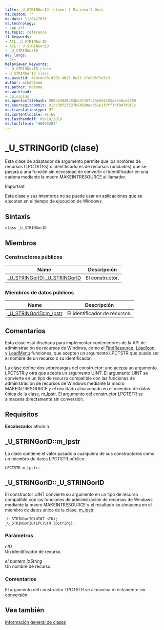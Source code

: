 ```yaml
---
title: _U_STRINGorID (clase) | Microsoft Docs
ms.custom: ''
ms.date: 11/04/2016
ms.technology:
- cpp-atl
ms.topic: reference
f1_keywords:
- ATL._U_STRINGorID
- ATL::_U_STRINGorID
- _U_STRINGorID
dev_langs:
- C++
helpviewer_keywords:
- _U_STRINGorID class
- U_STRINGorID class
ms.assetid: 443cdc00-d265-4b27-8ef3-2feb95f3e5e3
author: mikeblome
ms.author: mblome
ms.workload:
- cplusplus
ms.openlocfilehash: 000e43926a83bdd7457c33c656383ae44dce6259
ms.sourcegitcommit: 913c3bf23937b64b90ac05181fdff3df947d9f1c
ms.translationtype: MT
ms.contentlocale: es-ES
ms.lasthandoff: 09/18/2018
ms.locfileid: "46046282"
---
```

# <a name="ustringorid-class"></a>_U_STRINGorID (clase)

Esta clase de adaptador de argumento permite que los nombres de recursos (LPCTSTRs) o identificadores de recursos (unidades) que se pasará a una función sin necesidad de convertir el identificador en una cadena mediante la macro MAKEINTRESOURCE al llamador.

> [!IMPORTANT]
>  Esta clase y sus miembros no se puede usar en aplicaciones que se ejecutan en el tiempo de ejecución de Windows.

## <a name="syntax"></a>Sintaxis

```
class _U_STRINGorID
```

## <a name="members"></a>Miembros

### <a name="public-constructors"></a>Constructores públicos

|Name|Descripción|
|----------|-----------------|
|[_U_STRINGorID::_U_STRINGorID](#_u_stringorid___u_stringorid)|El constructor.|

### <a name="public-data-members"></a>Miembros de datos públicos

|Name|Descripción|
|----------|-----------------|
|[_U_STRINGorID::m_lpstr](#_u_stringorid__m_lpstr)|El identificador de recursos.|

## <a name="remarks"></a>Comentarios

Esta clase está diseñada para implementar contenedores de la API de administración de recursos de Windows, como el [FindResource](/windows/desktop/api/winbase/nf-winbase-findresourcea), [LoadIcon](/windows/desktop/api/winuser/nf-winuser-loadicona), y [LoadMenu](/windows/desktop/api/winuser/nf-winuser-loadmenua) funciones, que acepten un argumento LPCTSTR que puede ser el nombre de un recurso o su identificador.

La clase define dos sobrecargas del constructor: uno acepta un argumento LPCTSTR y otra que acepta un argumento UINT. El argumento UINT se convierte en un tipo de recurso compatible con las funciones de administración de recursos de Windows mediante la macro MAKEINTRESOURCE y el resultado almacenado en el miembro de datos única de la clase, [m_lpstr](#_u_stringorid__m_lpstr). El argumento del constructor LPCTSTR se almacena directamente sin conversión.

## <a name="requirements"></a>Requisitos

**Encabezado:** atlwin.h

##  <a name="_u_stringorid__m_lpstr"></a>  _U_STRINGorID::m_lpstr

La clase contiene el valor pasado a cualquiera de sus constructores como un miembro de datos LPCTSTR público.

```
LPCTSTR m_lpstr;
```

##  <a name="_u_stringorid___u_stringorid"></a>  _U_STRINGorID::_U_STRINGorID

El constructor UINT convierte su argumento en un tipo de recurso compatible con las funciones de administración de recursos de Windows mediante la macro MAKEINTRESOURCE y el resultado se almacena en el miembro de datos única de la clase, [m_lpstr](#_u_stringorid__m_lpstr).

```
_U_STRINGorID(UINT nID);
_U_STRINGorID(LPCTSTR lpString);
```

### <a name="parameters"></a>Parámetros

*nID*<br/>
Un identificador de recurso.

*el puntero lpString*<br/>
Un nombre de recurso.

### <a name="remarks"></a>Comentarios

El argumento del constructor LPCTSTR se almacena directamente sin conversión.

## <a name="see-also"></a>Vea también

[Información general de clases](../../atl/atl-class-overview.md)
